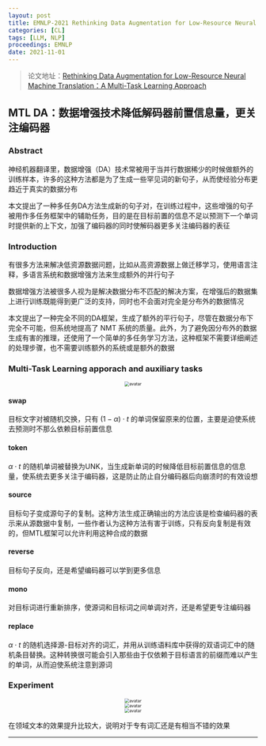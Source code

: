 ```yaml
---
layout: post
title: EMNLP-2021 Rethinking Data Augmentation for Low-Resource Neural Machine Translation：A Multi-Task Learning Approach
categories: [CL]
tags: [LLM, NLP]
proceedings: EMNLP
date: 2021-11-01
---
```



> 论文地址：[Rethinking Data Augmentation for Low-Resource Neural Machine Translation：A Multi-Task Learning Approach](https://aclanthology.org/2021.emnlp-main.669)

## MTL DA：数据增强技术降低解码器前置信息量，更关注编码器

### Abstract

神经机器翻译里，数据增强（DA）技术常被用于当并行数据稀少的时候做额外的训练样本，许多的这种方法都是为了生成一些罕见词的新句子，从而使经验分布更趋近于真实的数据分布

本文提出了一种多任务DA方法生成新的句子对，在训练过程中，这些增强的句子被用作多任务框架中的辅助任务，目的是在目标前置的信息不足以预测下一个单词时提供新的上下文，加强了编码器的同时使解码器更多关注编码器的表征

### Introduction

有很多方法来解决低资源数据问题，比如从高资源数据上做迁移学习，使用语言注释，多语言系统和数据增强方法来生成额外的并行句子

数据增强方法被很多人视为是解决数据分布不匹配的解决方案，在增强后的数据集上进行训练既能得到更广泛的支持，同时也不会面对完全是分布外的数据情况

本文提出了一种完全不同的DA框架，生成了额外的平行句子，尽管在数据分布下完全不可能，但系统地提高了 NMT 系统的质量。此外，为了避免因分布外的数据生成有害的推理，还使用了一个简单的多任务学习方法，这种框架不需要详细阐述的处理步骤，也不需要训练额外的系统或是额外的数据

### Multi-Task Learning apporach and auxiliary tasks

<div align="center" style="float:center"><img src="https://blog-img-1259433191.cos.ap-shanghai.myqcloud.com/MTL DA/table1.png" alt="avatar" style="zoom:60%;" /></div>

#### swap

目标文字对被随机交换，只有 $(1-\alpha)\cdot t$ 的单词保留原来的位置，主要是迫使系统去预测时不那么依赖目标前置信息

#### token

 $\alpha\cdot t$ 的随机单词被替换为UNK，当生成新单词的时候降低目标前置信息的信息量，使系统去更多关注于编码器，这是防止防止自分编码器后向崩溃时的有效设想

#### source

目标句子变成源句子的复制。这种方法生成正确输出的方法应该是检查编码器的表示来从源数据中复制，一些作者认为这种方法有害于训练，只有反向复制是有效的，但MTL框架可以允许利用这种合成的数据

#### reverse

目标句子反向，还是希望编码器可以学到更多信息

#### mono

对目标词进行重新排序，使源词和目标词之间单调对齐，还是希望更专注编码器

#### replace

 $\alpha\cdot t$ 的随机选择源-目标对齐的词汇，并用从训练语料库中获得的双语词汇中的随机条目替换。这种转换很可能会引入那些由于仅依赖于目标语言的前缀而难以产生的单词，从而迫使系统注意到源词

### Experiment

<div align="center" style="float:center"><img src="https://blog-img-1259433191.cos.ap-shanghai.myqcloud.com/MTL DA/table2.png" alt="avatar" style="zoom:60%;" /></div>

<div align="center" style="float:center"><img src="https://blog-img-1259433191.cos.ap-shanghai.myqcloud.com/MTL DA/table3.png" alt="avatar" style="zoom:60%;" /></div>

<div align="center" style="float:center"><img src="https://blog-img-1259433191.cos.ap-shanghai.myqcloud.com/MTL DA/table4.png" alt="avatar" style="zoom:60%;" /></div>

在领域文本的效果提升比较大，说明对于专有词汇还是有相当不错的效果

<HR align=left color=#987cb9 SIZE=1>
